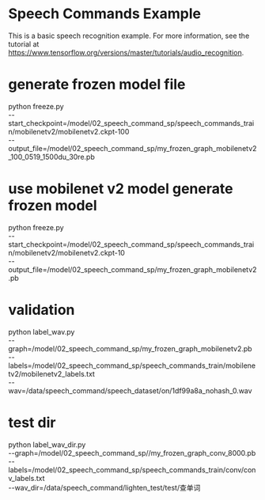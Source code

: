 # Speech Commands Example

This is a basic speech recognition example. For more information, see the
tutorial at https://www.tensorflow.org/versions/master/tutorials/audio_recognition.

# generate frozen model file
python freeze.py \
--start_checkpoint=/model/02_speech_command_sp/speech_commands_train/mobilenetv2/mobilenetv2.ckpt-100 \
--output_file=/model/02_speech_command_sp/my_frozen_graph_mobilenetv2_100_0519_1500du_30re.pb



# use mobilenet v2 model generate frozen model
python freeze.py \
--start_checkpoint=/model/02_speech_command_sp/speech_commands_train/mobilenetv2/mobilenetv2.ckpt-10 \
--output_file=/model/02_speech_command_sp/my_frozen_graph_mobilenetv2.pb



# validation

python label_wav.py \
--graph=/model/02_speech_command_sp/my_frozen_graph_mobilenetv2.pb \
--labels=/model/02_speech_command_sp/speech_commands_train/mobilenetv2/mobilenetv2_labels.txt \
--wav=/data/speech_command/speech_dataset/on/1df99a8a_nohash_0.wav


# test dir
python label_wav_dir.py \
--graph=/model/02_speech_command_sp//my_frozen_graph_conv_8000.pb \
--labels=/model/02_speech_command_sp/speech_commands_train/conv/conv_labels.txt \
--wav_dir=/data/speech_command/lighten_test/test/查单词




